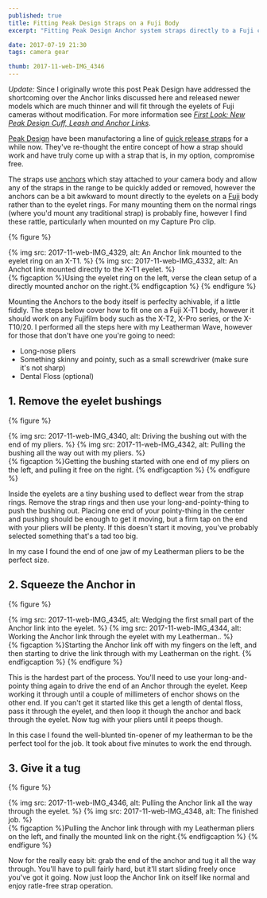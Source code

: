 ```yaml
---
published: true
title: Fitting Peak Design Straps on a Fuji Body
excerpt: "Fitting Peak Design Anchor system straps directly to a Fuji camera body"

date: 2017-07-19 21:30
tags: camera gear

thumb: 2017-11-web-IMG_4346
---
```


_Update:_ Since I originally wrote this post Peak Design have addressed the shortcoming over the Anchor links discussed here and released newer models which are much thinner and will fit through the eyelets of Fuji cameras without modification. For more information see [_First Look: New Peak Design Cuff, Leash and Anchor Links_][peak_design_straps].

[Peak Design][] have been manufactoring a line of [quick release straps][straps] for a while now. They've re-thought the entire concept of how a strap should work and have truly come up with a strap that is, in my option, compromise free. 

The straps use [anchors][] which stay attached to your camera body and allow any of the straps in the range to be quickly added or removed, however the anchors can be a bit awkward to mount directly to the eyelets on a [Fuji][] body rather than to the eyelet rings. For many mounting them on the normal rings (where you'd mount any traditional strap) is probably fine, however I find these rattle, particularly when mounted on my Capture Pro clip. 

{% figure %}
  <div class="row pair">
    {% img src: 2017-11-web-IMG_4329, alt: An Anchor link mounted to the eyelet ring on an X-T1. %}
    {% img src: 2017-11-web-IMG_4332, alt: An Anchot link mounted directly to the X-T1 eyelet. %}
  </div>
  {% figcaption %}Using the eyelet ring on the left, verse the clean setup of a directly mounted anchor on the right.{% endfigcaption %}
{% endfigure %}

Mounting the Anchors to the body itself is perfeclty achivable, if a little fiddly. The steps below cover how to fit one on a Fuji X-T1 body, however it should work on any Fujifilm body such as the X-T2, X-Pro series, or the X-T10/20. I performed all the steps here with my Leatherman Wave, however for those that don't have one you're going to need:

* Long-nose pliers
* Something skinny and pointy, such as a small screwdriver (make sure it's not sharp)
* Dental Floss (optional)

## 1. Remove the eyelet bushings

{% figure %}
  <div class="row pair">
    {% img src: 2017-11-web-IMG_4340, alt: Driving the bushing out with the end of my pliers. %}
    {% img src: 2017-11-web-IMG_4342, alt: Pulling the bushing all the way out with my pliers. %}
  </div>
  {% figcaption %}Getting the bushing started with one end of my pliers on the left, and pulling it free on the right. {% endfigcaption %}
{% endfigure %}

Inside the eyelets are a tiny bushing used to deflect wear from the strap rings. Remove the strap rings and then use your long-and-pointy-thing to push the bushing out. Placing one end of your pointy-thing in the center and pushing should be enough to get it moving, but a firm tap on the end with your pliers will be plenty. If this doesn't start it moving, you've probably selected something that's a tad too big. 

In my case I found the end of one jaw of my Leatherman pliers to be the perfect size. 

## 2. Squeeze the Anchor in

{% figure %}
  <div class="row pair">
    {% img src: 2017-11-web-IMG_4345, alt: Wedging the first small part of the Anchor link into the eyelet. %}
    {% img src: 2017-11-web-IMG_4344, alt: Working the Anchor link through the eyelet with my Leatherman.. %}
  </div>
  {% figcaption %}Starting the Anchor link off with my fingers on the left, and then starting to drive the link through with my Leatherman on the right. {% endfigcaption %}
{% endfigure %}

This is the hardest part of the process. You'll need to use your long-and-pointy thing again to drive the end of an Anchor through the eyelet. Keep working it through until a couple of millimeters of enchor shows on the other end. If you can't get it started like this get a length of dental floss, pass it through the eyelet, and then loop it though the anchor and back through the eyelet. Now tug with your pliers until it peeps though. 

In this case I found the well-blunted tin-opener of my leatherman to be the perfect tool for the job. It took about five minutes to work the end through. 

## 3. Give it a tug

{% figure %}
  <div class="row pair">
    {% img src: 2017-11-web-IMG_4346, alt: Pulling the Anchor link all the way through the eyelet. %}
    {% img src: 2017-11-web-IMG_4348, alt: The finished job. %}
  </div>
  {% figcaption %}Pulling the Anchor link through with my Leatherman pliers on the left, and finally the mounted link on the right.{% endfigcaption %}
{% endfigure %}

Now for the really easy bit: grab the end of the anchor and tug it all the way through. You'll have to pull fairly hard, but it'll start sliding freely once you've got it going. Now just loop the Anchor link on itself like normal and enjoy ratle-free strap operation. 

[Peak Design]: https://www.peakdesign.com
[anchors]: https://www.peakdesign.com/anchor-links
[straps]: https://www.peakdesign.com/product/straps/
[Fuji]: https://www.fujifilm.eu/uk/products/digital-cameras/interchangeable-lens-cameras
[peak_design_straps]: https://danielgroves.net/notebook/2017/08/peak-design-straps
